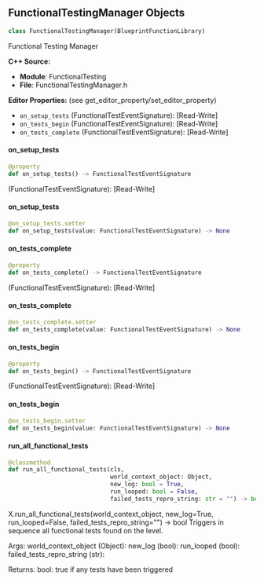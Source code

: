 ## FunctionalTestingManager Objects

```python
class FunctionalTestingManager(BlueprintFunctionLibrary)
```

Functional Testing Manager

**C++ Source:**

- **Module**: FunctionalTesting
- **File**: FunctionalTestingManager.h

**Editor Properties:** (see get_editor_property/set_editor_property)

- ``on_setup_tests`` (FunctionalTestEventSignature):  [Read-Write]
- ``on_tests_begin`` (FunctionalTestEventSignature):  [Read-Write]
- ``on_tests_complete`` (FunctionalTestEventSignature):  [Read-Write]

<a id="unreal.FunctionalTestingManager.on_setup_tests"></a>

#### on_setup_tests

```python
@property
def on_setup_tests() -> FunctionalTestEventSignature
```

(FunctionalTestEventSignature):  [Read-Write]

<a id="unreal.FunctionalTestingManager.on_setup_tests"></a>

#### on_setup_tests

```python
@on_setup_tests.setter
def on_setup_tests(value: FunctionalTestEventSignature) -> None
```

<a id="unreal.FunctionalTestingManager.on_tests_complete"></a>

#### on_tests_complete

```python
@property
def on_tests_complete() -> FunctionalTestEventSignature
```

(FunctionalTestEventSignature):  [Read-Write]

<a id="unreal.FunctionalTestingManager.on_tests_complete"></a>

#### on_tests_complete

```python
@on_tests_complete.setter
def on_tests_complete(value: FunctionalTestEventSignature) -> None
```

<a id="unreal.FunctionalTestingManager.on_tests_begin"></a>

#### on_tests_begin

```python
@property
def on_tests_begin() -> FunctionalTestEventSignature
```

(FunctionalTestEventSignature):  [Read-Write]

<a id="unreal.FunctionalTestingManager.on_tests_begin"></a>

#### on_tests_begin

```python
@on_tests_begin.setter
def on_tests_begin(value: FunctionalTestEventSignature) -> None
```

<a id="unreal.FunctionalTestingManager.run_all_functional_tests"></a>

#### run_all_functional_tests

```python
@classmethod
def run_all_functional_tests(cls,
                             world_context_object: Object,
                             new_log: bool = True,
                             run_looped: bool = False,
                             failed_tests_repro_string: str = "") -> bool
```

X.run_all_functional_tests(world_context_object, new_log=True, run_looped=False, failed_tests_repro_string="") -> bool
Triggers in sequence all functional tests found on the level.

Args:
    world_context_object (Object): 
    new_log (bool): 
    run_looped (bool): 
    failed_tests_repro_string (str): 

Returns:
    bool: true if any tests have been triggered

<a id="unreal.PhasedAutomationActorBase"></a>
